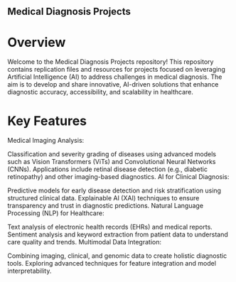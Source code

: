 ## Medical Diagnosis Projects

# Overview
Welcome to the Medical Diagnosis Projects repository! This repository contains replication files and resources for projects focused on leveraging Artificial Intelligence (AI) to address challenges in medical diagnosis. The aim is to develop and share innovative, AI-driven solutions that enhance diagnostic accuracy, accessibility, and scalability in healthcare.

# Key Features
Medical Imaging Analysis:

Classification and severity grading of diseases using advanced models such as Vision Transformers (ViTs) and Convolutional Neural Networks (CNNs).
Applications include retinal disease detection (e.g., diabetic retinopathy) and other imaging-based diagnostics.
AI for Clinical Diagnosis:

Predictive models for early disease detection and risk stratification using structured clinical data.
Explainable AI (XAI) techniques to ensure transparency and trust in diagnostic predictions.
Natural Language Processing (NLP) for Healthcare:

Text analysis of electronic health records (EHRs) and medical reports.
Sentiment analysis and keyword extraction from patient data to understand care quality and trends.
Multimodal Data Integration:

Combining imaging, clinical, and genomic data to create holistic diagnostic tools.
Exploring advanced techniques for feature integration and model interpretability.
